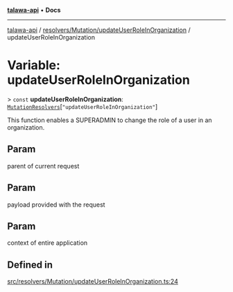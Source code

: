 [**talawa-api**](../../../../README.md) • **Docs**

***

[talawa-api](../../../../modules.md) / [resolvers/Mutation/updateUserRoleInOrganization](../README.md) / updateUserRoleInOrganization

# Variable: updateUserRoleInOrganization

\> `const` **updateUserRoleInOrganization**: [`MutationResolvers`](../../../../types/generatedGraphQLTypes/type-aliases/MutationResolvers.md)\[`"updateUserRoleInOrganization"`\]

This function enables a SUPERADMIN to change the role of a user in an organization.

## Param

parent of current request

## Param

payload provided with the request

## Param

context of entire application

## Defined in

[src/resolvers/Mutation/updateUserRoleInOrganization.ts:24](https://github.com/PalisadoesFoundation/talawa-api/blob/2f8fb6988cd34004fbbf76550c8eef691b861a19/src/resolvers/Mutation/updateUserRoleInOrganization.ts#L24)
